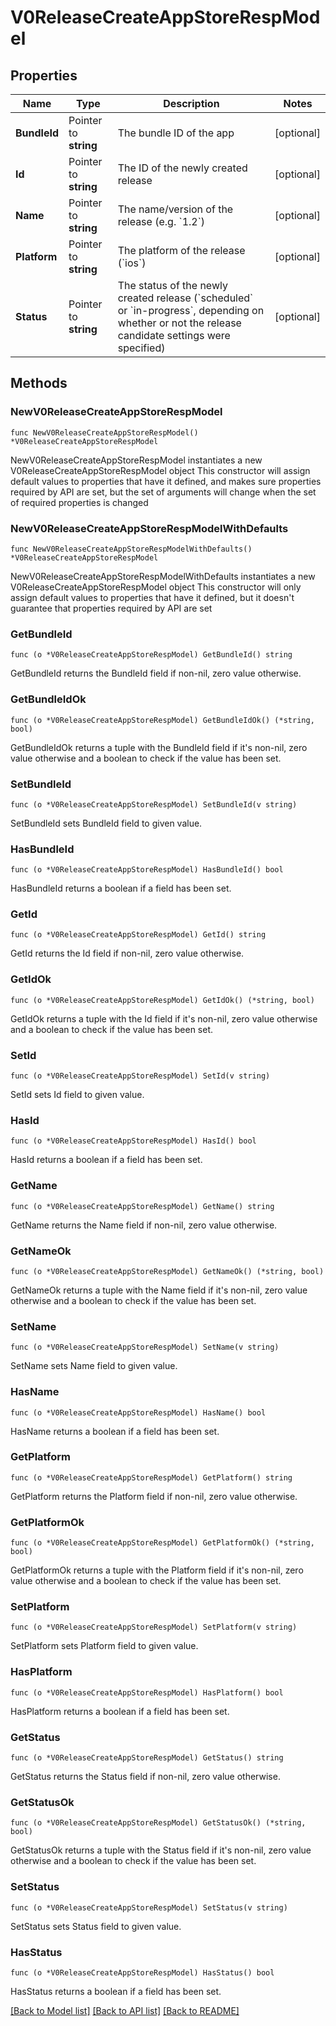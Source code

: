 # V0ReleaseCreateAppStoreRespModel

## Properties

Name | Type | Description | Notes
------------ | ------------- | ------------- | -------------
**BundleId** | Pointer to **string** | The bundle ID of the app | [optional] 
**Id** | Pointer to **string** | The ID of the newly created release | [optional] 
**Name** | Pointer to **string** | The name/version of the release (e.g. &#x60;1.2&#x60;) | [optional] 
**Platform** | Pointer to **string** | The platform of the release (&#x60;ios&#x60;) | [optional] 
**Status** | Pointer to **string** | The status of the newly created release (&#x60;scheduled&#x60; or &#x60;in-progress&#x60;, depending on whether or not the release candidate settings were specified) | [optional] 

## Methods

### NewV0ReleaseCreateAppStoreRespModel

`func NewV0ReleaseCreateAppStoreRespModel() *V0ReleaseCreateAppStoreRespModel`

NewV0ReleaseCreateAppStoreRespModel instantiates a new V0ReleaseCreateAppStoreRespModel object
This constructor will assign default values to properties that have it defined,
and makes sure properties required by API are set, but the set of arguments
will change when the set of required properties is changed

### NewV0ReleaseCreateAppStoreRespModelWithDefaults

`func NewV0ReleaseCreateAppStoreRespModelWithDefaults() *V0ReleaseCreateAppStoreRespModel`

NewV0ReleaseCreateAppStoreRespModelWithDefaults instantiates a new V0ReleaseCreateAppStoreRespModel object
This constructor will only assign default values to properties that have it defined,
but it doesn't guarantee that properties required by API are set

### GetBundleId

`func (o *V0ReleaseCreateAppStoreRespModel) GetBundleId() string`

GetBundleId returns the BundleId field if non-nil, zero value otherwise.

### GetBundleIdOk

`func (o *V0ReleaseCreateAppStoreRespModel) GetBundleIdOk() (*string, bool)`

GetBundleIdOk returns a tuple with the BundleId field if it's non-nil, zero value otherwise
and a boolean to check if the value has been set.

### SetBundleId

`func (o *V0ReleaseCreateAppStoreRespModel) SetBundleId(v string)`

SetBundleId sets BundleId field to given value.

### HasBundleId

`func (o *V0ReleaseCreateAppStoreRespModel) HasBundleId() bool`

HasBundleId returns a boolean if a field has been set.

### GetId

`func (o *V0ReleaseCreateAppStoreRespModel) GetId() string`

GetId returns the Id field if non-nil, zero value otherwise.

### GetIdOk

`func (o *V0ReleaseCreateAppStoreRespModel) GetIdOk() (*string, bool)`

GetIdOk returns a tuple with the Id field if it's non-nil, zero value otherwise
and a boolean to check if the value has been set.

### SetId

`func (o *V0ReleaseCreateAppStoreRespModel) SetId(v string)`

SetId sets Id field to given value.

### HasId

`func (o *V0ReleaseCreateAppStoreRespModel) HasId() bool`

HasId returns a boolean if a field has been set.

### GetName

`func (o *V0ReleaseCreateAppStoreRespModel) GetName() string`

GetName returns the Name field if non-nil, zero value otherwise.

### GetNameOk

`func (o *V0ReleaseCreateAppStoreRespModel) GetNameOk() (*string, bool)`

GetNameOk returns a tuple with the Name field if it's non-nil, zero value otherwise
and a boolean to check if the value has been set.

### SetName

`func (o *V0ReleaseCreateAppStoreRespModel) SetName(v string)`

SetName sets Name field to given value.

### HasName

`func (o *V0ReleaseCreateAppStoreRespModel) HasName() bool`

HasName returns a boolean if a field has been set.

### GetPlatform

`func (o *V0ReleaseCreateAppStoreRespModel) GetPlatform() string`

GetPlatform returns the Platform field if non-nil, zero value otherwise.

### GetPlatformOk

`func (o *V0ReleaseCreateAppStoreRespModel) GetPlatformOk() (*string, bool)`

GetPlatformOk returns a tuple with the Platform field if it's non-nil, zero value otherwise
and a boolean to check if the value has been set.

### SetPlatform

`func (o *V0ReleaseCreateAppStoreRespModel) SetPlatform(v string)`

SetPlatform sets Platform field to given value.

### HasPlatform

`func (o *V0ReleaseCreateAppStoreRespModel) HasPlatform() bool`

HasPlatform returns a boolean if a field has been set.

### GetStatus

`func (o *V0ReleaseCreateAppStoreRespModel) GetStatus() string`

GetStatus returns the Status field if non-nil, zero value otherwise.

### GetStatusOk

`func (o *V0ReleaseCreateAppStoreRespModel) GetStatusOk() (*string, bool)`

GetStatusOk returns a tuple with the Status field if it's non-nil, zero value otherwise
and a boolean to check if the value has been set.

### SetStatus

`func (o *V0ReleaseCreateAppStoreRespModel) SetStatus(v string)`

SetStatus sets Status field to given value.

### HasStatus

`func (o *V0ReleaseCreateAppStoreRespModel) HasStatus() bool`

HasStatus returns a boolean if a field has been set.


[[Back to Model list]](../README.md#documentation-for-models) [[Back to API list]](../README.md#documentation-for-api-endpoints) [[Back to README]](../README.md)


